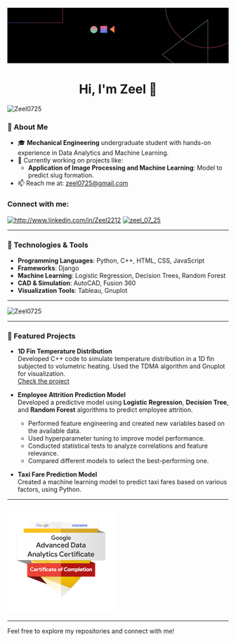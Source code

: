 ![banner](PIC.png)

<h1 align="center">Hi, I'm Zeel 👋</h1>


<p align="left"> <img src="https://komarev.com/ghpvc/?username=Zeel0725&label=Profile%20views&color=0e75b6&style=flat" alt="Zeel0725" /> </p>

### 🚀 About Me

- 🎓 **Mechanical Engineering** undergraduate student with hands-on experience in Data Analytics and Machine Learning.
- 🔭 Currently working on projects like:
  - **Application of Image Processing and Machine Learning**: Model to predict slug formation.
- 📫 Reach me at: [zeel0725@gmail.com](mailto:zeel0725@gmail.com)
<!--- 🖇️ Connect with me: [LinkedIn](http://www.linkedin.com/in/Zeel2212) | [GitHub](https://github.com/Zeel0725) --->

<h3 align="left">Connect with me:</h3>
<p align="left">
<a href="http://www.linkedin.com/in/Zeel2212" target="blank"><img align="center" src="https://raw.githubusercontent.com/rahuldkjain/github-profile-readme-generator/master/src/images/icons/Social/linked-in-alt.svg" alt="http://www.linkedin.com/in/Zeel2212" height="30" width="40" /></a>
<a href="https://instagram.com/zeel_07_25" target="blank"><img align="center" src="https://raw.githubusercontent.com/rahuldkjain/github-profile-readme-generator/master/src/images/icons/Social/instagram.svg" alt="zeel_07_25" height="30" width="40" /></a>
</p>

---

### 🔧 Technologies & Tools

- **Programming Languages**: Python, C++, HTML, CSS, JavaScript
- **Frameworks**: Django
- **Machine Learning**: Logistic Regression, Decision Trees, Random Forest
- **CAD & Simulation**: AutoCAD, Fusion 360
- **Visualization Tools**: Tableau, Gnuplot

---

<p><img align="center" src="https://github-readme-stats.vercel.app/api/top-langs?username=Zeel0725&show_icons=true&locale=en&layout=compact" alt="Zeel0725" /></p>

---

### 🌟 Featured Projects

- **1D Fin Temperature Distribution**  
  Developed C++ code to simulate temperature distribution in a 1D fin subjected to volumetric heating. Used the TDMA algorithm and Gnuplot for visualization.  
  [Check the project](https://github.com/Zeel0725/1D-Fin-Temperature-Distribution)

- **Employee Attrition Prediction Model**  
  Developed a predictive model using **Logistic Regression**, **Decision Tree**, and **Random Forest** algorithms to predict employee attrition.  
  - Performed feature engineering and created new variables based on the available data.
  - Used hyperparameter tuning to improve model performance.
  - Conducted statistical tests to analyze correlations and feature relevance.
  - Compared different models to select the best-performing one.

- **Taxi Fare Prediction Model**  
  Created a machine learning model to predict taxi fares based on various factors, using Python.  
 

---

<!--![Profile Logo](https://www.credly.com/badges/fb71baa4-e738-4065-b253-295940363186/public_url)---->
[![Your Badge Title](https://github.com/Zeel0725/zeel0725/blob/main/google-advanced-data-analytics-certificate.png)](https://www.credly.com/badges/fb71baa4-e738-4065-b253-295940363186/public_url)

---

Feel free to explore my repositories and connect with me!

